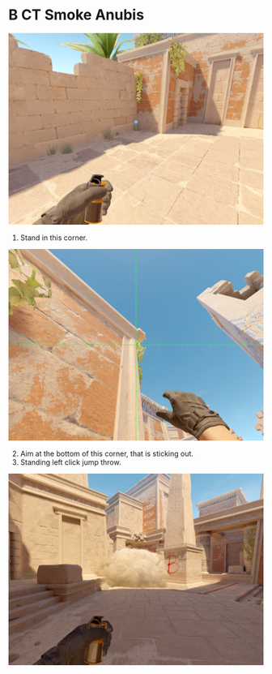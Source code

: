 # B CT Smoke Anubis

![Spot](./pos.jpg)

1. Stand in this corner.

![Aim](./aim.jpg)

2. Aim at the bottom of this corner, that is sticking out.
3. Standing left click jump throw.

![Result](./res.jpg)